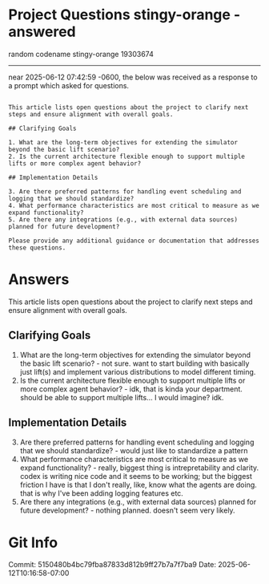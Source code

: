# Project Questions stingy-orange - answered 

random codename stingy-orange 19303674

***

near 2025-06-12 07:42:59 -0600, the below was received as a response to a prompt which asked for questions. 

```prompt

This article lists open questions about the project to clarify next steps and ensure alignment with overall goals.

## Clarifying Goals

1. What are the long-term objectives for extending the simulator beyond the basic lift scenario?
2. Is the current architecture flexible enough to support multiple lifts or more complex agent behavior?

## Implementation Details

3. Are there preferred patterns for handling event scheduling and logging that we should standardize?
4. What performance characteristics are most critical to measure as we expand functionality?
5. Are there any integrations (e.g., with external data sources) planned for future development?

Please provide any additional guidance or documentation that addresses these questions.
```

# Answers 


This article lists open questions about the project to clarify next steps and ensure alignment with overall goals.

## Clarifying Goals

1. What are the long-term objectives for extending the simulator beyond the basic lift scenario? - not sure. want to start building with basically just lift(s) and implement various distributions to model different timing. 
2. Is the current architecture flexible enough to support multiple lifts or more complex agent behavior? - idk, that is kinda your department. should be able to support multiple lifts... I would imagine? idk. 

## Implementation Details

3. Are there preferred patterns for handling event scheduling and logging that we should standardize? - would just like to standardize a pattern 
4. What performance characteristics are most critical to measure as we expand functionality? - really, biggest thing is intrepretability and clarity. codex is writing nice code and it seems to be working; but the biggest friction I have is that I don't really, like, know what the agents are doing. that is why I've been adding logging features etc. 
5. Are there any integrations (e.g., with external data sources) planned for future development? - nothing planned. doesn't seem very likely.
# Git Info
Commit: 5150480b4bc79fba87833d812b9ff27b7a7f7ba9
Date: 2025-06-12T10:16:58-07:00
